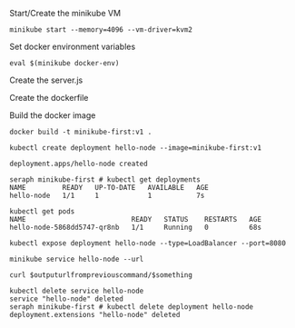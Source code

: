 Start/Create the minikube VM

```minikube start --memory=4096 --vm-driver=kvm2```

Set docker environment variables

```eval $(minikube docker-env)```

Create the server.js

Create the dockerfile

Build the docker image

``` docker build -t minikube-first:v1 . ```

``` kubectl create deployment hello-node --image=minikube-first:v1 ```

```
deployment.apps/hello-node created
```

```
seraph minikube-first # kubectl get deployments
NAME         READY   UP-TO-DATE   AVAILABLE   AGE
hello-node   1/1     1            1           7s
```

```
kubectl get pods
NAME                          READY   STATUS    RESTARTS   AGE
hello-node-5868dd5747-qr8nb   1/1     Running   0          68s
```

```
kubectl expose deployment hello-node --type=LoadBalancer --port=8080

minikube service hello-node --url
```

```
curl $outputurlfrompreviouscommand/$something
```

```
kubectl delete service hello-node
service "hello-node" deleted
seraph minikube-first # kubectl delete deployment hello-node
deployment.extensions "hello-node" deleted
```
